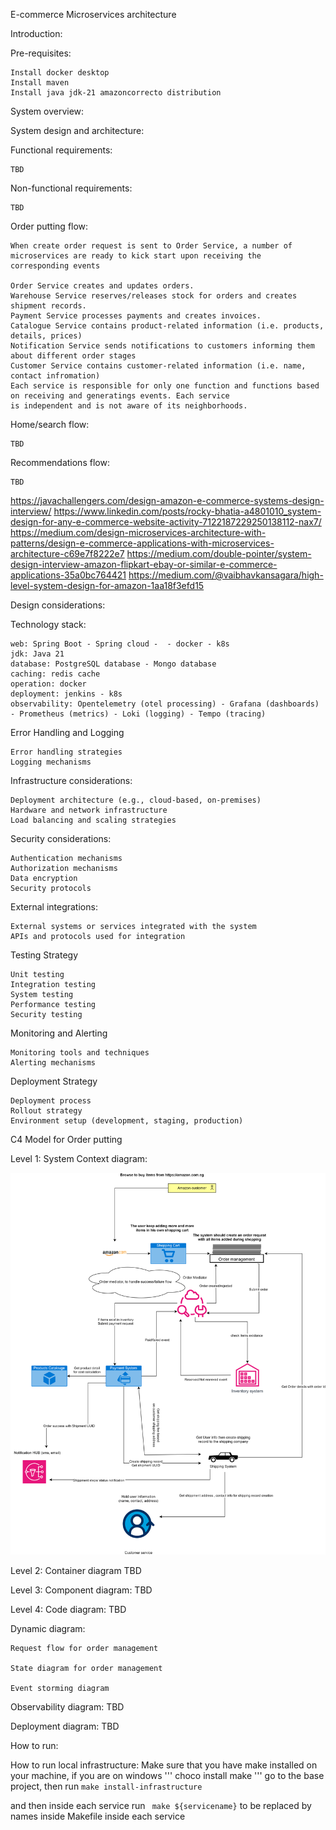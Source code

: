 E-commerce Microservices architecture

Introduction:

Pre-requisites:
    
    Install docker desktop
    Install maven
    Install java jdk-21 amazoncorrecto distribution

System overview:

System design and architecture:

Functional requirements:

    TBD

Non-functional requirements:

    TBD

Order putting flow:
    
    When create order request is sent to Order Service, a number of microservices are ready to kick start upon receiving the
    corresponding events
    
    Order Service creates and updates orders.
    Warehouse Service reserves/releases stock for orders and creates shipment records.
    Payment Service processes payments and creates invoices.
    Catalogue Service contains product-related information (i.e. products, details, prices)
    Notification Service sends notifications to customers informing them about different order stages
    Customer Service contains customer-related information (i.e. name, contact infromation)
    Each service is responsible for only one function and functions based on receiving and generatings events. Each service
    is independent and is not aware of its neighborhoods.

Home/search flow:

    TBD

Recommendations flow:

    TBD

https://javachallengers.com/design-amazon-e-commerce-systems-design-interview/
https://www.linkedin.com/posts/rocky-bhatia-a4801010_system-design-for-any-e-commerce-website-activity-7122187229250138112-nax7/
https://medium.com/design-microservices-architecture-with-patterns/design-e-commerce-applications-with-microservices-architecture-c69e7f8222e7
https://medium.com/double-pointer/system-design-interview-amazon-flipkart-ebay-or-similar-e-commerce-applications-35a0bc764421
https://medium.com/@vaibhavkansagara/high-level-system-design-for-amazon-1aa18f3efd15

Design considerations:

Technology stack:

    web: Spring Boot - Spring cloud -  - docker - k8s
    jdk: Java 21
    database: PostgreSQL database - Mongo database
    caching: redis cache
    operation: docker
    deployment: jenkins - k8s
    observability: Opentelemetry (otel processing) - Grafana (dashboards) - Prometheus (metrics) - Loki (logging) - Tempo (tracing)

Error Handling and Logging

    Error handling strategies
    Logging mechanisms

Infrastructure considerations:

    Deployment architecture (e.g., cloud-based, on-premises)
    Hardware and network infrastructure
    Load balancing and scaling strategies

Security considerations:

    Authentication mechanisms
    Authorization mechanisms
    Data encryption
    Security protocols

External integrations:

    External systems or services integrated with the system
    APIs and protocols used for integration

Testing Strategy

    Unit testing
    Integration testing
    System testing
    Performance testing
    Security testing

Monitoring and Alerting

    Monitoring tools and techniques
    Alerting mechanisms

Deployment Strategy

    Deployment process
    Rollout strategy
    Environment setup (development, staging, production)

C4 Model for Order putting

Level 1: System Context diagram:

![](.\infrastructure\C4-model-architecture\C4-checkout-system-context.svg)

Level 2: Container diagram
TBD

Level 3: Component diagram:
TBD

Level 4: Code diagram:
TBD

Dynamic diagram:

    Request flow for order management
    
    State diagram for order management

    Event storming diagram

Observability diagram:
TBD

Deployment diagram:
TBD

How to run:

How to run local infrastructure:
Make sure that you have make installed on your machine, if you are on windows ''' choco install make '''
go to the base project, then run
``` make install-infrastructure ```

and then inside each service run ``` make ${servicename}``` to be replaced by names inside Makefile inside each service